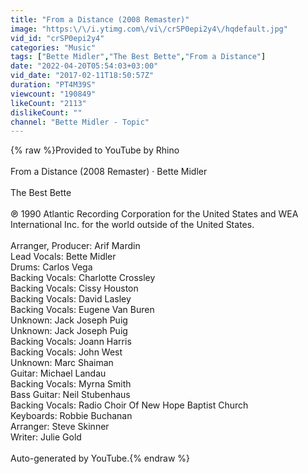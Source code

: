 ```yaml
---
title: "From a Distance (2008 Remaster)"
image: "https:\/\/i.ytimg.com\/vi\/crSP0epi2y4\/hqdefault.jpg"
vid_id: "crSP0epi2y4"
categories: "Music"
tags: ["Bette Midler","The Best Bette","From a Distance"]
date: "2022-04-20T05:54:03+03:00"
vid_date: "2017-02-11T18:50:57Z"
duration: "PT4M39S"
viewcount: "190849"
likeCount: "2113"
dislikeCount: ""
channel: "Bette Midler - Topic"
---
```

{% raw %}Provided to YouTube by Rhino<br /><br />From a Distance (2008 Remaster) · Bette Midler<br /><br />The Best Bette<br /><br />℗ 1990 Atlantic Recording Corporation for the United States and WEA International Inc. for the world outside of the United States.<br /><br />Arranger, Producer: Arif Mardin<br />Lead  Vocals: Bette Midler<br />Drums: Carlos Vega<br />Backing  Vocals: Charlotte Crossley<br />Backing  Vocals: Cissy Houston<br />Backing  Vocals: David Lasley<br />Backing  Vocals: Eugene Van Buren<br />Unknown: Jack Joseph Puig<br />Unknown: Jack Joseph Puig<br />Backing  Vocals: Joann Harris<br />Backing  Vocals: John West<br />Unknown: Marc Shaiman<br />Guitar: Michael Landau<br />Backing  Vocals: Myrna Smith<br />Bass  Guitar: Neil Stubenhaus<br />Backing  Vocals: Radio Choir Of New Hope Baptist Church<br />Keyboards: Robbie Buchanan<br />Arranger: Steve Skinner<br />Writer: Julie Gold<br /><br />Auto-generated by YouTube.{% endraw %}
